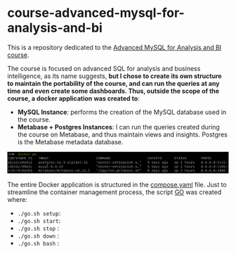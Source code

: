 # course-advanced-mysql-for-analysis-and-bi
This is a repository dedicated to the [Advanced MySQL for Analysis and BI course](https://www.udemy.com/course/advanced-sql-mysql-for-analytics-business-intelligence/).

The course is focused on advanced SQL for analysis and business intelligence, as its name suggests, **but I chose to create its own structure to maintain the portability of the course, and can run the queries at any time and even create some dashboards. Thus, outside the scope of the course, a docker application was created to**:

- **MySQL Instance**: performs the creation of the MySQL database used in the course.
- **Metabase + Postgres Instances**: I can run the queries created during the course on Metabase, and thus maintain views and insights. Postgres is the Metabase metadata database.

![containers-up](./.img/containers.png)

The entire Docker application is structured in the [compose.yaml](compose.yaml) file.
Just to streamline the container management process, the script [GO](go.sh) was created where:

- `./go.sh setup`:  
- `./go.sh start`: 
- `./go.sh stop` :
- `./go.sh down` : 
- `./go.sh bash` :  